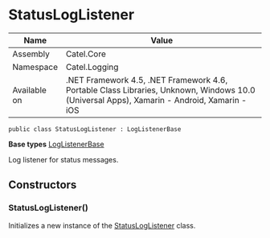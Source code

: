 

# StatusLogListener

Name|Value
---|---
Assembly|Catel.Core
Namespace|Catel.Logging
Available on|.NET Framework 4.5, .NET Framework 4.6, Portable Class Libraries, Unknown, Windows 10.0 (Universal Apps), Xamarin - Android, Xamarin - iOS

```
public class StatusLogListener : LogListenerBase
```

**Base types**
[LogListenerBase](/Catel.Core\Catel\Logging\LogListenerBase.md)


Log listener for status messages.



## Constructors

### StatusLogListener()

Initializes a new instance of the [StatusLogListener](#) class.



